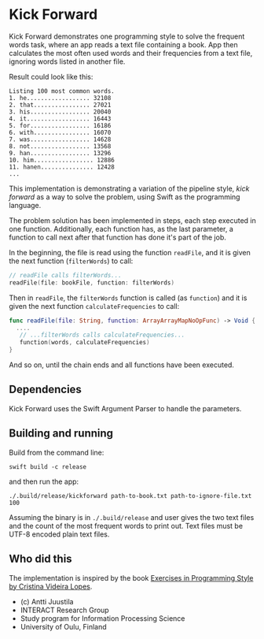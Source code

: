 # Kick Forward

Kick Forward demonstrates one programming style to solve the frequent words task, where
an app reads a text file containing a book. App then calculates the most often used words and their 
frequencies from a text file, ignoring words listed in another file. 

Result could look like this:

```console
Listing 100 most common words.
1. he.................. 32108
2. that................ 27021
3. his................. 20040
4. it.................. 16443
5. for................. 16186
6. with................ 16070
7. was................. 14628
8. not................. 13568
9. han................. 13296
10. him................. 12886
11. hanen............... 12428
...
```

This implementation is demonstrating a variation of the pipeline style, *kick forward* as a way to solve the problem, using Swift as the programming language. 

The problem solution has been implemented in steps, each step executed in one function. Additionally, each function has, as the last parameter, a function to call next after that function has done it's part of the job.

In the beginning, the file is read using the function `readFile`, and it is given the next function (`filterWords`) to call:

```Swift
// readFile calls filterWords...
readFile(file: bookFile, function: filterWords)
```
Then in `readFile`, the `filterWords` function is called (as `function`) and it is given the next function `calculateFrequencies` to call:

```Swift
func readFile(file: String, function: ArrayArrayMapNoOpFunc) -> Void {
  .... 
   // ...filterWords calls calculateFrequencies...
   function(words, calculateFrequencies)
}
```
And so on, until the chain ends and all functions have been executed.


## Dependencies

Kick Forward uses the Swift Argument Parser to handle the parameters.


## Building and running

Build from the command line:

```console
swift build -c release
```

and then run the app:

```console
./.build/release/kickforward path-to-book.txt path-to-ignore-file.txt 100 
```

Assuming the binary is in `./.build/release` and user gives the two text files
and the count of the most frequent words to print out. Text files must be UTF-8 encoded plain text files.


## Who did this

The implementation is inspired by the book [Exercises in Programming Style by Cristina Videira Lopes](https://www.routledge.com/Exercises-in-Programming-Style/Lopes/p/book/9780367350208).


* (c) Antti Juustila
* INTERACT Research Group
* Study program for Information Processing Science
* University of Oulu, Finland
